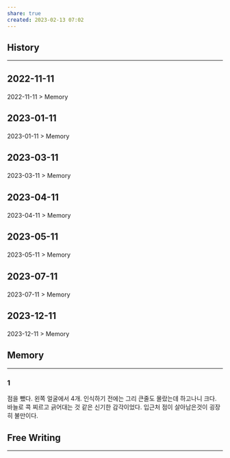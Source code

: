 ```yaml
---
share: true
created: 2023-02-13 07:02
---
```


## History
---
<h2><span><p>2022-11-11</p></span></h2><p><span><p><span alt="2022-11-11 > Memory" src="2022-11-11#Memory" class="internal-embed">2022-11-11 &gt; Memory</span></p></span></p><h2><span><p>2023-01-11</p></span></h2><p><span><p><span alt="2023-01-11 > Memory" src="2023-01-11#Memory" class="internal-embed">2023-01-11 &gt; Memory</span></p></span></p><h2><span><p>2023-03-11</p></span></h2><p><span><p><span alt="2023-03-11 > Memory" src="2023-03-11#Memory" class="internal-embed">2023-03-11 &gt; Memory</span></p></span></p><h2><span><p>2023-04-11</p></span></h2><p><span><p><span alt="2023-04-11 > Memory" src="2023-04-11#Memory" class="internal-embed">2023-04-11 &gt; Memory</span></p></span></p><h2><span><p>2023-05-11</p></span></h2><p><span><p><span alt="2023-05-11 > Memory" src="2023-05-11#Memory" class="internal-embed">2023-05-11 &gt; Memory</span></p></span></p><h2><span><p>2023-07-11</p></span></h2><p><span><p><span alt="2023-07-11 > Memory" src="2023-07-11#Memory" class="internal-embed">2023-07-11 &gt; Memory</span></p></span></p><h2><span><p>2023-12-11</p></span></h2><p><span><p><span alt="2023-12-11 > Memory" src="2023-12-11#Memory" class="internal-embed">2023-12-11 &gt; Memory</span></p></span></p>


## Memory
---
### 1
점을 뺐다. 왼쪽 얼굴에서 4개. 인식하기 전에는 그리 큰줄도 몰랐는데 하고나니 크다. 바늘로 콕 찌르고 긁어대는 것 같은 신기한 감각이었다. 입근처 점이 살아남은것이 굉장히 불만이다.



## Free Writing
---
